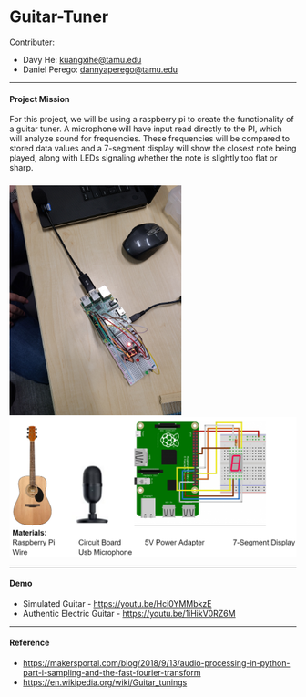 # Guitar-Tuner

Contributer:

- Davy He: kuangxihe@tamu.edu
- Daniel Perego: dannyaperego@tamu.edu

---
#### Project Mission
For this project, we will be using a raspberry pi to create the functionality of a guitar tuner. A microphone will have input read directly to the PI, which will analyze sound for frequencies. These frequencies will be compared to stored data values and a 7-segment display will show the closest note being played, along with LEDs signaling whether the note is slightly too flat or sharp.

###

<img src="/images/Guitar_2.jpg" width="302" height="403" >
<img src="/images/Overall-design.PNG" >

---
#### Demo
- Simulated Guitar - https://youtu.be/Hci0YMMbkzE 
- Authentic Electric Guitar - https://youtu.be/1iHikV0RZ6M

---

#### Reference
- https://makersportal.com/blog/2018/9/13/audio-processing-in-python-part-i-sampling-and-the-fast-fourier-transform
- https://en.wikipedia.org/wiki/Guitar_tunings
